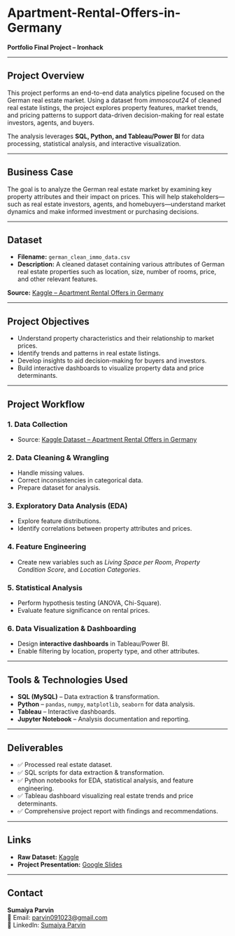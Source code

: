 # Apartment-Rental-Offers-in-Germany  
**Portfolio Final Project – Ironhack**  

---

## **Project Overview**  
This project performs an end-to-end data analytics pipeline focused on the German real estate market. Using a dataset from *immoscout24* of cleaned real estate listings, the project explores property features, market trends, and pricing patterns to support data-driven decision-making for real estate investors, agents, and buyers.  

The analysis leverages **SQL, Python, and Tableau/Power BI** for data processing, statistical analysis, and interactive visualization.  

---

## **Business Case**  
The goal is to analyze the German real estate market by examining key property attributes and their impact on prices. This will help stakeholders—such as real estate investors, agents, and homebuyers—understand market dynamics and make informed investment or purchasing decisions.  

---

## **Dataset**  
- **Filename:** `german_clean_immo_data.csv`  
- **Description:** A cleaned dataset containing various attributes of German real estate properties such as location, size, number of rooms, price, and other relevant features.  

**Source:** [Kaggle – Apartment Rental Offers in Germany](https://www.kaggle.com/datasets/corrieaar/apartment-rental-offers-in-germany?select=immo_data.csv)  

---

## **Project Objectives**  
- Understand property characteristics and their relationship to market prices.  
- Identify trends and patterns in real estate listings.  
- Develop insights to aid decision-making for buyers and investors.  
- Build interactive dashboards to visualize property data and price determinants.  

---

## **Project Workflow**  

### **1. Data Collection**  
- Source: [Kaggle Dataset – Apartment Rental Offers in Germany](https://www.kaggle.com/datasets/corrieaar/apartment-rental-offers-in-germany?select=immo_data.csv)  

### **2. Data Cleaning & Wrangling**  
- Handle missing values.  
- Correct inconsistencies in categorical data.  
- Prepare dataset for analysis.  

### **3. Exploratory Data Analysis (EDA)**  
- Explore feature distributions.  
- Identify correlations between property attributes and prices.  

### **4. Feature Engineering**  
- Create new variables such as *Living Space per Room*, *Property Condition Score*, and *Location Categories*.  

### **5. Statistical Analysis**  
- Perform hypothesis testing (ANOVA, Chi-Square).  
- Evaluate feature significance on rental prices.  

### **6. Data Visualization & Dashboarding**  
- Design **interactive dashboards** in Tableau/Power BI.  
- Enable filtering by location, property type, and other attributes.  

---

## **Tools & Technologies Used**  
- **SQL (MySQL)** – Data extraction & transformation.  
- **Python** – `pandas`, `numpy`, `matplotlib`, `seaborn` for data analysis.  
- **Tableau** – Interactive dashboards.  
- **Jupyter Notebook** – Analysis documentation and reporting.  

---

## **Deliverables**  
- ✅ Processed real estate dataset.  
- ✅ SQL scripts for data extraction & transformation.  
- ✅ Python notebooks for EDA, statistical analysis, and feature engineering.  
- ✅ Tableau dashboard visualizing real estate trends and price determinants.  
- ✅ Comprehensive project report with findings and recommendations.  

---

## **Links**  
- **Raw Dataset:** [Kaggle](https://www.kaggle.com/datasets/corrieaar/apartment-rental-offers-in-germany?select=immo_data.csv)  
- **Project Presentation:** [Google Slides](https://docs.google.com/presentation/d/1zG7YBlRn_EydEfRQs_iAefj9LKNMvX_l1kgBPdA2ohc/edit?slide=id.g37369ceb801_0_964#slide=id.g37369ceb801_0_964)  

---

## **Contact**  
**Sumaiya Parvin**  
📧 Email: [parvin091023@gmail.com](mailto:parvin091023@gmail.com)  
🔗 LinkedIn: [Sumaiya Parvin](https://www.linkedin.com/in/sumaiya-parvin-87b12297/)  


